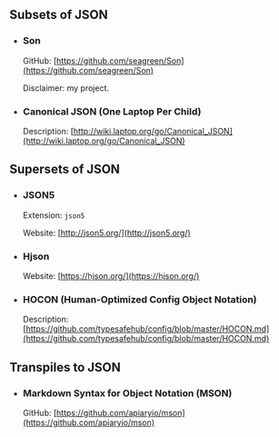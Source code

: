 ## Subsets of JSON

+ ### Son

    GitHub: [https://github.com/seagreen/Son](https://github.com/seagreen/Son)

    Disclaimer: my project.

+ ### Canonical JSON (One Laptop Per Child)

    Description: [http://wiki.laptop.org/go/Canonical_JSON](http://wiki.laptop.org/go/Canonical_JSON)

## Supersets of JSON

+ ### JSON5

    Extension: `json5`

    Website: [http://json5.org/](http://json5.org/)

+ ### Hjson

    Website: [https://hjson.org/](https://hjson.org/)

+ ### HOCON (Human-Optimized Config Object Notation)

    Description: [https://github.com/typesafehub/config/blob/master/HOCON.md](https://github.com/typesafehub/config/blob/master/HOCON.md)

## Transpiles to JSON

+ ### Markdown Syntax for Object Notation (MSON)

    GitHub: [https://github.com/apiaryio/mson](https://github.com/apiaryio/mson)
